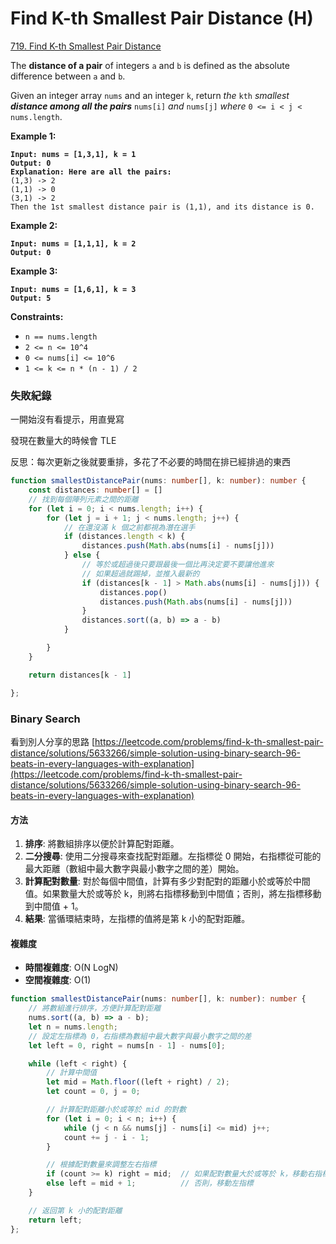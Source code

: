 # Find K-th Smallest Pair Distance (H)

[719. Find K-th Smallest Pair Distance](https://leetcode.com/problems/find-k-th-smallest-pair-distance/)



The **distance of a pair** of integers `a` and `b` is defined as the absolute difference between `a` and `b`.

Given an integer array `nums` and an integer `k`, return _the_ `kth` _smallest **distance among all the pairs**_ `nums[i]` _and_ `nums[j]` _where_ `0 <= i < j < nums.length`.

&#x20;

**Example 1:**

<pre><code><strong>Input: nums = [1,3,1], k = 1
</strong><strong>Output: 0
</strong><strong>Explanation: Here are all the pairs:
</strong>(1,3) -> 2
(1,1) -> 0
(3,1) -> 2
Then the 1st smallest distance pair is (1,1), and its distance is 0.
</code></pre>

**Example 2:**

<pre><code><strong>Input: nums = [1,1,1], k = 2
</strong><strong>Output: 0
</strong></code></pre>

**Example 3:**

<pre><code><strong>Input: nums = [1,6,1], k = 3
</strong><strong>Output: 5
</strong></code></pre>

&#x20;

**Constraints:**

* `n == nums.length`
* `2 <= n <= 10^4`
* `0 <= nums[i] <= 10^6`
* `1 <= k <= n * (n - 1) / 2`



### 失敗紀錄

一開始沒有看提示，用直覺寫

發現在數量大的時候會 TLE

反思：每次更新之後就要重排，多花了不必要的時間在排已經排過的東西

```typescript
function smallestDistancePair(nums: number[], k: number): number {
    const distances: number[] = []
    // 找到每個陣列元素之間的距離
    for (let i = 0; i < nums.length; i++) {
        for (let j = i + 1; j < nums.length; j++) {
            // 在還沒滿 k 個之前都視為潛在選手
            if (distances.length < k) {
                distances.push(Math.abs(nums[i] - nums[j]))
            } else {
                // 等於或超過後只要跟最後一個比再決定要不要讓他進來
                // 如果超過就踢掉，並推入最新的
                if (distances[k - 1] > Math.abs(nums[i] - nums[j])) {
                    distances.pop()
                    distances.push(Math.abs(nums[i] - nums[j]))
                }
                distances.sort((a, b) => a - b)
            }

        }
    }

    return distances[k - 1]

};
```



### Binary Search

看到別人分享的思路 [https://leetcode.com/problems/find-k-th-smallest-pair-distance/solutions/5633266/simple-solution-using-binary-search-96-beats-in-every-languages-with-explanation](https://leetcode.com/problems/find-k-th-smallest-pair-distance/solutions/5633266/simple-solution-using-binary-search-96-beats-in-every-languages-with-explanation)



#### 方法

1. **排序**: 將數組排序以便於計算配對距離。
2. **二分搜尋**: 使用二分搜尋來查找配對距離。左指標從 0 開始，右指標從可能的最大距離（數組中最大數字與最小數字之間的差）開始。
3. **計算配對數量**: 對於每個中間值，計算有多少對配對的距離小於或等於中間值。如果數量大於或等於 k，則將右指標移動到中間值；否則，將左指標移動到中間值 + 1。
4. **結果**: 當循環結束時，左指標的值將是第 k 小的配對距離。

#### 複雜度

* **時間複雜度**: O(N LogN)
* **空間複雜度**: O(1)

```typescript
function smallestDistancePair(nums: number[], k: number): number {
    // 將數組進行排序，方便計算配對距離
    nums.sort((a, b) => a - b);
    let n = nums.length;
    // 設定左指標為 0，右指標為數組中最大數字與最小數字之間的差
    let left = 0, right = nums[n - 1] - nums[0];

    while (left < right) {
        // 計算中間值
        let mid = Math.floor((left + right) / 2);
        let count = 0, j = 0;

        // 計算配對距離小於或等於 mid 的對數
        for (let i = 0; i < n; i++) {
            while (j < n && nums[j] - nums[i] <= mid) j++;
            count += j - i - 1;
        }

        // 根據配對數量來調整左右指標
        if (count >= k) right = mid;  // 如果配對數量大於或等於 k，移動右指標
        else left = mid + 1;          // 否則，移動左指標
    }

    // 返回第 k 小的配對距離
    return left;
};

```

